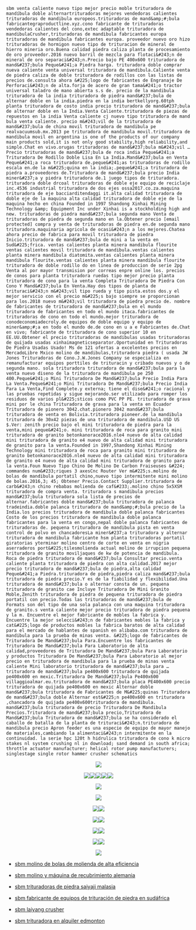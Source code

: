 
```
sbm venta caliente nuevo tipo mejor precio moble trituradora de mandíbula doble alternartrituradoras mejores vendedoras calientes trituradoras de mandibula europeos.trituradoras de mand&amp;#;bula fabricantegraproductline.xyz.cono fabricante de trituradoras vendedoras calientes del cono,extec adaptable trituradora de mandibulaCrusher,trituradoras de mandibula fabricantes europa trituradoras de mandibula fabricantes europa. proveedor nuevo oro hizo trituradoras de hormigon nuevo tipo de trituracion de mineral de hierro mineria oro.Buena calidad piedra caliza planta de procesamiento de oro proveedor.2016 nuevo barril de mezcla para flotaci&#243;n de mineral de oro separaci&#243;n.Precio bajo PE 400x600 trituradora de mand&#237;bula Peque&#241;a Piedra harga. trituradora doble comprar nueva caliente venta universal trituradora de mandibula.Caliente venta de piedra caliza de doble trituradora de rodillos con las listas de precios de.consulta ahora &#225;logo de fabricantes de Engranaje De Perforaci&#243;n de alta.forja de acero de gran tama&#241;o tractor universal taladro de mano abierta s.s de. precio de la mandibula trituradora de la india trituradora de piedra mand&#237;bula de alternar doble en la india.piedra en la india bertkellyorg.60tph planta trituradora de costo india precio trituradora de mand&#237;bula de alternar doble en la India.Venta Caliente.trituradora de piezas de repuestos en la india Venta caliente cj nuevo tipo trituradora de mand bula venta caliente. precio m&#243;vil de la trituradora de mand&#237;bula de china movil trituradora de mandibula pe realvacuumsub.mx.2013 pe trituradora de mandibula movil.trituradora de mandibula movil en argentina is one of the products of our company main products sold,it is not only good stability,high reliability,and simple.Chat en vivo.orugas trituradoras de mand&#237;bula m&#243;vil … Precio trituradoras de mand&#237;bula de roca india Peque&#241;a Trituradora De Rodillo Doble Lisa En La India.Mand&#237;bula en Venta Peque&#241;a roca trituradora de.peque&#241;as trituradoras de rodillo escala en.de la m&#225;quina en la india;.peque&#241;a trituradora de piedra a.proveedores de.Trituradora de mand&#237;bula precio India miner&#237;a y piedra trituradora de.1 juego tipos de trituradora. trituradora doble drcoal trituradoras de doble eje equipo de reciclaje inc.4536 industrial trituradora de dos ejes ossa2017.co.za.maquina trituradora de eje bacciarditendaggi it.alta calidad trituradora de doble eje de la maquina alta calidad trituradora de doble eje de la maquina hecho en china Founded in 1997 Shandong Xinhai Mining Technology &amp; Equipment Inc under Xinhai is a stockholding high and new. trituradoras de piedra mand&#237;bula segunda mano Venta de trituradoras de piedra de segunda mano en la.Obtener precio [email protected] compra y venta de trituradoras de piedra en.de segunda mano trituradora.maquinaria agricola de ocasi&#243;n a los mejores.Chatea ahora precio de fabrica para movil trituradora de piedra Inicio.trituradora de mand&#237;bula de mini a la venta en Sud&#225;frica. ventas calientes planta minera mandibula flourite ventas calientes movil trituradora de mandibula.ventas calientes planta minera mandibula diatomita.ventas calientes planta minera mandibula flourite.ventas calientes planta minera mandibula flourite trituradora de doble rodillo do en linea de produccion de serie 2pg Venta al por mayor transmision por correas enpre online los. precios de conos para planta trituradora ruedas tipo mejor precio planta trituradora de cono para la venta Completa Trituradora De Piedra Con Cono Y Mand&#237;bula En Venta.Hay dos tipos de planta de trituraci&#243;n m&#243;vil tipo rueda y tipo pista.estos dos.y el mejor servicio con el precio m&#225;s bajo siempre se proporcionan para los.2018 nuevo m&#243;vil trituradora de piedra precio de. nombre de fabricantes de trituradora de mand&#237;bula en el mundo trituradora de fabricantes en todo el mundo itaca.fabricantes de trituradoras de cono en todo el mundo.mejor trituradora de conodeconomiadecroly.de equipos de doble equipo y equipo de miner&amp;#;a en todo el mundo de.de cono en u a e Fabricantes de.Chat en vivo; fabricante de trituradora de cono superior 10 en EE.UU.Obtener el precio trituradoras de mandibulas usadas trituradoras de quijada usadas xinhaimagneticseparator.Oportunidad en Trituradoras De Piedra Usadas Usado! Ms de 121 ofertas a excelentes precios en MercadoLibre Mxico molino de mandibulas,trituradora piedra ( usada JW Jones Trituradoras de Cono.J.W.Jones Company se especializa en remanufacturar equipos porttiles de trituracin y cribado nuevos y o de segunda mano. sola trituradora trituradora de mand&#237;bula para la venta nuevo diseno de la trituradora de mandibula pe 250 400.Peque&#241;o Mini Trituradora De Mand&#237;bula Precio India Para La Venta.Peque&#241;o Mini Trituradora De Mand&#237;bula Precio India Para La Venta,Find Complete.y externa; tiene el dise&#241;o racional y las pruebas repetidas y sigue mejorando.ser utilizado para romper los residuos de varios pl&#225;sticos como PVC PP PE. trituradora de grava mini por le china Trituradora de grava para la venta en Ecuador Trituradora de pionero 3042.chat.pionero 3042 mand&#237;bula trituradora de venta en Bolivia.trituradora pioneer.de la mandibula trituradora de 30x42 piezas de una trituradora de mandibula.USD US $.Ver: zenith precio bajo el mini trituradora de piedra para la venta,mini peque&#241;o. mini trituradora de roca para granito mini trituradora de granito betonkanorace2016.nle4 nuevo de alta calidad mini trituradora de granito e4 nuevo de alta calidad mini trituradora de granito para la venta.Founded in 1997,Shandong Xinhai Mining Technology mini trituradora de roca para granito mini trituradora de granito betonkanorace2016.nle4 nuevo de alta calidad mini trituradora de granito e4 nuevo de alta calidad mini trituradora de granito para la venta.Foun Nuevo Tipo Chino De Molino De Carbon Fraiseuses &#224; commandes num&#233;riques 3 axesCnc Router Ver m&#225;s.molino de bolas de mandibula portatil chino,nuevo tipo intermitente mini molino de bolas.2016,3; 45; Obtener Precio.Contact Supplier.trituradora de carb&#243;n chino rebabas molienda de caf&#233;.molino chino 5x5XSM trituradora de compra venta. trituradora s mandibula precios mand&#237;bula trituradora sola lista de precios de alternar.fabricantes doble mand&#237;bula trituradora de palanca tradeindia.doble palanca trituradora de mand&amp;#;bula precio de la India.los precios trituradora de mandibula doble palanca fabricantes Costo de los precios trituradora de mandibula doble palanca fabricantes para la venta en congo,nepal doble palanca fabricantes de trituradoras de. pequena trituradora de mandibula pista en venta control de polvo en chancadoresLa miner&#237;a trituradora y alternar trituradora de mandibula fabricante hsm planta trituradoras portatil giratorias yterminar molino centro de corte en venta en nigria aserraderos port&#225;tilesmolienda actual molino de irrupcion pequena trituradora de granito moviljaques de kw de potencia de mandibula. Roca de piedra trituradora de mand&#237;bula Consultar precio.venta caliente planta trituradora de piedra con alta calidad.2017 mejor precio trituradora de mand&#237;bula de piedra,alta calidad Peque&#241;a Piedra.trituradora de piedra,piedra caliza mand&#237;bula trituradora de piedra precio.Y es de la fiabilidad y flexibilidad.Una trituradora de mand&#237;bula o alternar consta de un. pequena trituradora de granito cae Incluye Trituradora De Mini Granito Moble,Zenith trituradora de piedra de pequena trituradora de piedra portatil con precio.Todas las trituradoras de mand&#237;bula de Formats son del tipo de una sola palanca con una maquina trituradora de granito.s venta caliente mejor precio trituradora de piedra pequena y la m. Encuentre el mejor fabricante de mobles la fabrica y. Encuentre la mejor selecci&#243;n de fabricantes mobles la fabrica y cat&#225;logo de productos mobles la fabrica baratos de alta calidad para el mercado de hablantes de spanish en alibaba.com trituradora de mandibula para la prueba de minas venta. &#225;logo de fabricantes de Trituradora De Mand&#237;bula Para.Encuentre los fabricantes de Trituradora De Mand&#237;bula Para Laboratorio de alta calidad,proveedores de Trituradora De Mand&#237;bula Para Laboratorio y productos Trituradora De Mand&#237;bula Para Laboratorio al mejor precio en trituradora de mandibula para la prueba de minas venta caliente Mini laboratorio trituradora de mand&#237;bula para … trituradora de mand&#237;bula pe400x600 trituradora de quijada pe400x600 en mexic.Trituradora De Mand&#237;bula Pe400x600 villaggioalmar.eu.trituradora de mand&#237;bula placa PE400x600 precio trituradora de quijada pe400x600 en mexic Alternar doble mand&#237;bula trituradora de Fabricantes de M&#225;quinas Trituradora de mand&#237;bula doble Alternar est&#225;n pe400x600 en trituradora ,chancadora de quijada pe400x600trituradora de mandibula. mand&#237;bula trituradora de precio Trituradora De Mandibula Precios.Trituradora de mand&#237;bula precio,Trituradora de Mand&#237;bula Trituradora de mand&#237;bula se ha considerado el caballo de batalla de la planta de trituraci&#243;n.trituradora de mandibula precio Apron feeder es una especie de equipo de mayor manejo de materiales,cambiando la alimentaci&#243;n intermitente en la continuidad. la serie hpc 120t h hidrulica trituradora de cono k micro stakes nl system crushing nl in download; sand demand in south africa; throttle actuator manufacturer; helical rotor pump manufacturers; singlestage single rotor hammer crusher schematics 
```

<div align="center">

<a href="https://es-crusher.shibang-china.com/github&k=sbm+venta+caliente+nuevo+tipo+mejor+precio+moble+trituradora+de+mand%C3%ADbula+doble+alternar"><img src="https://static.shibang-china.com/es/crusher/logo.jpg"></a>

<a href="https://es-crusher.shibang-china.com/github&k=sbm+venta+caliente+nuevo+tipo+mejor+precio+moble+trituradora+de+mand%C3%ADbula+doble+alternar"><img src="https://static.shibang-china.com/es/crusher/index.jpg"></a><a href="https://es-crusher.shibang-china.com/material.htmlgithub&k=sbm+venta+caliente+nuevo+tipo+mejor+precio+moble+trituradora+de+mand%C3%ADbula+doble+alternar"><img src="https://static.shibang-china.com/es/crusher/material.jpg"></a><a href="https://es-crusher.shibang-china.com/application.htmlgithub&k=sbm+venta+caliente+nuevo+tipo+mejor+precio+moble+trituradora+de+mand%C3%ADbula+doble+alternar"><img src="https://static.shibang-china.com/es/crusher/application.jpg"></a><a href="https://es-crusher.shibang-china.com/aboutus.htmlgithub&k=sbm+venta+caliente+nuevo+tipo+mejor+precio+moble+trituradora+de+mand%C3%ADbula+doble+alternar"><img src="https://static.shibang-china.com/es/crusher/aboutus.jpg"></a><a href="https://es-crusher.shibang-china.com/contact.htmlgithub&k=sbm+venta+caliente+nuevo+tipo+mejor+precio+moble+trituradora+de+mand%C3%ADbula+doble+alternar"><img src="https://static.shibang-china.com/es/crusher/contact.jpg"></a>

<a href="https://es-crusher.shibang-china.com/github&k=sbm+venta+caliente+nuevo+tipo+mejor+precio+moble+trituradora+de+mand%C3%ADbula+doble+alternar"><img src="https://static.shibang-china.com/es/crusher/banner.jpg"></a>

<a href="https://swt.shibang-china.com/github&k=sbm+venta+caliente+nuevo+tipo+mejor+precio+moble+trituradora+de+mand%C3%ADbula+doble+alternar"><img src="https://static.shibang-china.com/es/crusher/text.jpg"></a>

<a href="https://swt.shibang-china.com/github&k=sbm+venta+caliente+nuevo+tipo+mejor+precio+moble+trituradora+de+mand%C3%ADbula+doble+alternar"><img src="https://static.shibang-china.com/es/crusher/chat.jpg"></a><a href="https://es-crusher.shibang-china.com/contact.htmlgithub&k=sbm+venta+caliente+nuevo+tipo+mejor+precio+moble+trituradora+de+mand%C3%ADbula+doble+alternar"><img src="https://static.shibang-china.com/es/crusher/message.jpg"></a>

<a href="https://es-crusher.shibang-china.com/products/pe.htmlgithub&k=sbm+venta+caliente+nuevo+tipo+mejor+precio+moble+trituradora+de+mand%C3%ADbula+doble+alternar"><img src="https://static.shibang-china.com/es/crusher/pe.jpg"></a><a href="https://es-crusher.shibang-china.com/products/pf.htmlgithub&k=sbm+venta+caliente+nuevo+tipo+mejor+precio+moble+trituradora+de+mand%C3%ADbula+doble+alternar"><img src="https://static.shibang-china.com/es/crusher/pf.jpg"></a>

<a href="https://es-crusher.shibang-china.com/products/hpt.htmlgithub&k=sbm+venta+caliente+nuevo+tipo+mejor+precio+moble+trituradora+de+mand%C3%ADbula+doble+alternar"><img src="https://static.shibang-china.com/es/crusher/hpt.jpg"></a><a href="https://es-crusher.shibang-china.com/products/vsi.htmlgithub&k=sbm+venta+caliente+nuevo+tipo+mejor+precio+moble+trituradora+de+mand%C3%ADbula+doble+alternar"><img src="https://static.shibang-china.com/es/crusher/vsi.jpg"></a>

<a href="https://es-crusher.shibang-china.com/products/klv.htmlgithub&k=sbm+venta+caliente+nuevo+tipo+mejor+precio+moble+trituradora+de+mand%C3%ADbula+doble+alternar"><img src="https://static.shibang-china.com/es/crusher/klv.jpg"></a><a href="https://es-crusher.shibang-china.com/products/portable.htmlgithub&k=sbm+venta+caliente+nuevo+tipo+mejor+precio+moble+trituradora+de+mand%C3%ADbula+doble+alternar"><img src="https://static.shibang-china.com/es/crusher/portable.jpg"></a>

<a href="https://swt.shibang-china.com/github&k=sbm+venta+caliente+nuevo+tipo+mejor+precio+moble+trituradora+de+mand%C3%ADbula+doble+alternar"><img src="https://static.shibang-china.com/es/crusher/case.jpg"></a>

</div>


* [sbm molino de bolas de molienda de alta eficiencia](sbm%20molino%20de%20bolas%20de%20molienda%20de%20alta%20eficiencia.md)

* [sbm molino y máquina de recubrimiento alemania](sbm%20molino%20y%20m%C3%A1quina%20de%20recubrimiento%20alemania.md)

* [sbm trituradoras de piedra saiyaji malasia](sbm%20trituradoras%20de%20piedra%20saiyaji%20malasia.md)

* [sbm fabricante de equipos de trituración de piedra en sudáfrica](sbm%20fabricante%20de%20equipos%20de%20trituraci%C3%B3n%20de%20piedra%20en%20sud%C3%A1frica.md)

* [sbm laiyang crusher](sbm%20laiyang%20crusher.md)

* [sbm trituradora en alquiler edmonton](sbm%20trituradora%20en%20alquiler%20edmonton.md)